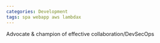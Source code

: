 ```yaml
---
categories: Development
tags: spa webapp aws lambdax
---
```


Advocate & champion of effective collaboration/DevSecOps



